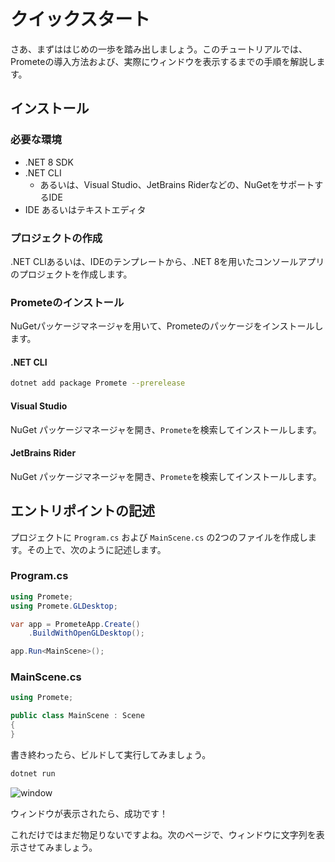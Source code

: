 # クイックスタート

さあ、まずははじめの一歩を踏み出しましょう。このチュートリアルでは、Prometeの導入方法および、実際にウィンドウを表示するまでの手順を解説します。

## インストール

### 必要な環境

* .NET 8 SDK
* .NET CLI
    * あるいは、Visual Studio、JetBrains Riderなどの、NuGetをサポートするIDE
* IDE あるいはテキストエディタ

### プロジェクトの作成

.NET CLIあるいは、IDEのテンプレートから、.NET 8を用いたコンソールアプリのプロジェクトを作成します。

### Prometeのインストール

NuGetパッケージマネージャを用いて、Prometeのパッケージをインストールします。

#### .NET CLI

```sh
dotnet add package Promete --prerelease
```

#### Visual Studio

NuGet パッケージマネージャを開き、`Promete`を検索してインストールします。

#### JetBrains Rider

NuGet パッケージマネージャを開き、`Promete`を検索してインストールします。

## エントリポイントの記述

プロジェクトに `Program.cs` および `MainScene.cs` の2つのファイルを作成します。その上で、次のように記述します。

### Program.cs

```csharp
using Promete;
using Promete.GLDesktop;

var app = PrometeApp.Create()
	.BuildWithOpenGLDesktop();

app.Run<MainScene>();
```

### MainScene.cs

```csharp
using Promete;

public class MainScene : Scene
{
}
```

書き終わったら、ビルドして実行してみましょう。

```sh
dotnet run
```

![window](/assets/initial-window.png)

ウィンドウが表示されたら、成功です！

これだけではまだ物足りないですよね。次のページで、ウィンドウに文字列を表示させてみましょう。
